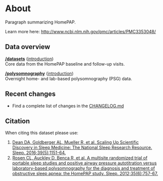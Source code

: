 # About

Paragraph summarizing HomePAP.

Learn more here: http://www.ncbi.nlm.nih.gov/pmc/articles/PMC3353048/

## Data overview

**[/datasets](:files_path:/datasets)** ([introduction](:pages_path:/dataset-introduction.md)) <br/> Core data from the HomePAP baseline and follow-up visits.

**[/polysomnography](:files_path:/polysomnography)** ([introduction](:pages_path:/polysomnography-introduction.md))<br/> Overnight home- and lab-based polysomnography (PSG) data.

## Recent changes

- Find a complete list of changes in the [CHANGELOG.md](:pages_path:/CHANGELOG.md)

## Citation

When citing this dataset please use:

1. [Dean DA, Goldberger AL, Mueller R, et al. Scaling Up Scientific Discovery in Sleep Medicine: The National Sleep Research Resource. Sleep. 2016;39(5):1151-64.](http://www.ncbi.nlm.nih.gov/pubmed/27070134)
2. [Rosen CL, Auckley D, Benca R, et al. A multisite randomized trial of portable sleep studies and positive airway pressure autotitration versus laboratory-based polysomnography for the diagnosis and treatment of obstructive sleep apnea: the HomePAP study. Sleep. 2012;35(6):757-67.](https://www.ncbi.nlm.nih.gov/pubmed/22654195)
